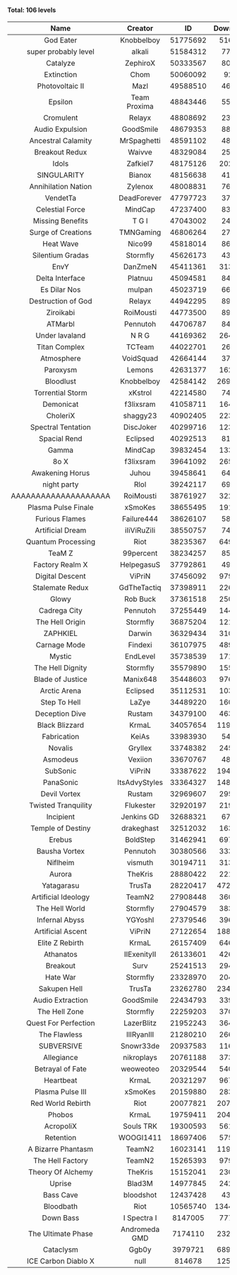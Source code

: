 #### Total: 106 levels

| Name | Creator | ID | Downloads | Likes |
|:---:|:---:|:---:|:---:|:---:|
| God Eater | Knobbelboy | 51775692 | 516595 | 70604
| super probably level | alkali | 51584312 | 77056 | 5763
| Catalyze | ZephiroX | 50333567 | 80246 | 7093
| Extinction | Chom | 50060092 | 9221 | 907
| Photovoltaic II | Mazl | 49588510 | 46977 | 4501
| Epsilon | Team Proxima | 48843446 | 55789 | 5699
| Cromulent | Relayx | 48808692 | 23449 | 3449
| Audio Expulsion | GoodSmile | 48679353 | 88492 | 7572
| Ancestral Calamity | MrSpaghetti | 48591102 | 48624 | 4490
| Breakout Redux | Waivve | 48329084 | 25764 | 2539
| Idols | Zafkiel7 | 48175126 | 202271 | 23981
| SINGULARITY | Bianox | 48156638 | 41752 | 6736
| Annihilation Nation | Zylenox | 48008831 | 76878 | 7043
| VendetTa | DeadForever | 47797723 | 37905 | 3615
| Celestial Force  | MindCap | 47237400 | 83187 | 7623
| Missing Benefits | T G I | 47043002 | 24661 | 1933
| Surge of Creations | TMNGaming | 46806264 | 27222 | 2581
| Heat Wave | Nico99 | 45818014 | 86868 | 7915
| Silentium Gradas | Stormfly | 45626173 | 43295 | 3816
| EnvY | DanZmeN | 45411361 | 313481 | 27883
| Delta Interface | Platnuu | 45094581 | 84212 | 8239
| Es Dilar Nos | mulpan | 45023719 | 66955 | 5936
| Destruction of God | Relayx | 44942295 | 89404 | 8854
| Ziroikabi | RoiMousti | 44773500 | 89900 | 7542
| ATMarbl | Pennutoh | 44706787 | 84655 | 7500
| Under lavaland | N R G | 44169362 | 264165 | 23822
| Titan Complex | TCTeam | 44022701 | 26895 | 2904
| Atmosphere | VoidSquad | 42664144 | 37237 | 3026
| Paroxysm | Lemons | 42631377 | 162478 | 13264
| Bloodlust | Knobbelboy | 42584142 | 2690537 | 255480
| Torrential Storm | xKstrol | 42214580 | 74763 | 1931
| Demonicat | f3lixsram | 41058711 | 164137 | 13187
| CholeriX | shaggy23 | 40902405 | 223158 | 17150
| Spectral Tentation | DiscJoker | 40299716 | 123282 | 8730
| Spacial Rend | Eclipsed | 40292513 | 81134 | 6976
| Gamma | MindCap | 39832454 | 133358 | 11873
| 8o X | f3lixsram | 39641092 | 265607 | 20771
| Awakening Horus | Juhou | 39458641 | 64801 | 5715
| night party | Rlol | 39242117 | 69929 | 6732
| AAAAAAAAAAAAAAAAAAAA | RoiMousti | 38761927 | 322485 | 21255
| Plasma Pulse Finale | xSmoKes | 38655495 | 191797 | 17131
| Furious Flames | Failure444 | 38626107 | 58037 | 4553
| Artificial Dream | iIiViRuZiIi | 38550757 | 74008 | 6314
| Quantum Processing | Riot | 38235367 | 649817 | 44608
| TeaM Z | 99percent | 38234257 | 85066 | 6780
| Factory Realm X | HelpegasuS | 37792861 | 49069 | 4697
| Digital Descent | ViPriN | 37456092 | 979533 | 91191
| Stalemate Redux | GdTheTactiq | 37398911 | 226076 | 17030
| Glowy | Rob Buck | 37361518 | 250997 | 25174
| Cadrega City | Pennutoh | 37255449 | 144882 | 13100
| The Hell Origin | Stormfly | 36875204 | 121146 | 9720
| ZAPHKIEL | Darwin | 36329434 | 310098 | 33252
| Carnage Mode | Findexi | 36107975 | 489120 | 46228
| Mystic | EndLevel | 35738539 | 171363 | 15846
| The Hell Dignity | Stormfly | 35579890 | 155524 | 13314
| Blade of Justice | Manix648 | 35448603 | 976149 | 99750
| Arctic Arena | Eclipsed | 35112531 | 103365 | 7893
| Step To Hell | LaZye | 34489220 | 160601 | 16184
| Deception Dive | Rustam | 34379100 | 463709 | 30994
| Black Blizzard | KrmaL | 34057654 | 1194201 | 115367
| Fabrication | KeiAs | 33983930 | 54784 | 5997
| Novalis | Gryllex | 33748382 | 245022 | 22073
| Asmodeus | Vexiion | 33670767 | 48038 | 4475
| SubSonic | ViPriN | 33387622 | 1949018 | 147798
| PanaSonic | ItsAdvyStyles | 33364327 | 1487015 | 186227
| Devil Vortex | Rustam | 32969607 | 295457 | 26407
| Twisted Tranquility | Flukester | 32920197 | 219682 | 21452
| Incipient | Jenkins GD | 32688321 | 67920 | 6347
| Temple of Destiny | drakeghast | 32512032 | 163709 | 15865
| Erebus | BoldStep | 31462941 | 697100 | 64732
| Bausha Vortex | Pennutoh | 30380566 | 333944 | 30037
| Niflheim | vismuth | 30194711 | 313929 | 24996
| Aurora | TheKris | 28880422 | 221345 | 20680
| Yatagarasu  | TrusTa | 28220417 | 4726023 | 437730
| Artificial Ideology | TeamN2 | 27908448 | 360224 | 35823
| The Hell World | Stormfly | 27904579 | 383435 | 27964
| Infernal Abyss | YGYoshI | 27379546 | 396603 | 39365
| Artificial Ascent | ViPriN | 27122654 | 1882812 | 165060
| Elite Z Rebirth | KrmaL | 26157409 | 646668 | 42252
| Athanatos | IIExenityII | 26133601 | 426510 | 47244
| Breakout | Surv | 25241513 | 294159 | 29640
| Hate War | Stormfly | 23328970 | 204148 | 15367
| Sakupen Hell | TrusTa | 23262780 | 2340135 | 170483
| Audio Extraction | GoodSmile | 22434793 | 339695 | 32370
| The Hell Zone | Stormfly | 22259203 | 370678 | 24175
| Quest For Perfection | LazerBlitz | 21952243 | 364295 | 31640
| The Flawless | IlIRyanIlI | 21280210 | 266283 | 24103
| SUBVERSIVE | Snowr33de | 20937583 | 116663 | 14824
| Allegiance | nikroplays | 20761188 | 373045 | 40238
| Betrayal of Fate | weoweoteo | 20329544 | 540951 | 50366
| Heartbeat | KrmaL | 20321297 | 967046 | 85434
| Plasma Pulse III | xSmoKes | 20159880 | 283652 | 27612
| Red World Rebirth | Riot | 20077821 | 2071426 | 137466
| Phobos | KrmaL | 19759411 | 2044023 | 184113
| AcropoliX | Souls TRK | 19300593 | 561046 | 75952
| Retention | WOOGI1411 | 18697406 | 575302 | 70478
| A Bizarre Phantasm | TeamN2 | 16023141 | 1197838 | 119022
| The Hell Factory | TeamN2 | 15265393 | 979670 | 95881
| Theory Of Alchemy | TheKris | 15152041 | 230861 | 17008
| Uprise | Blad3M | 14977845 | 242926 | 22698
| Bass Cave | bloodshot | 12437428 | 43355 | 4778
| Bloodbath | Riot | 10565740 | 13440908 | 1218025
| Down Bass | I Spectra I | 8147005 | 777228 | 69634
| The Ultimate Phase | Andromeda GMD | 7174110 | 2321693 | 232493
| Cataclysm | Ggb0y | 3979721 | 6897977 | 550410
| ICE Carbon Diablo X | null | 814678 | 1253714 | 89975
